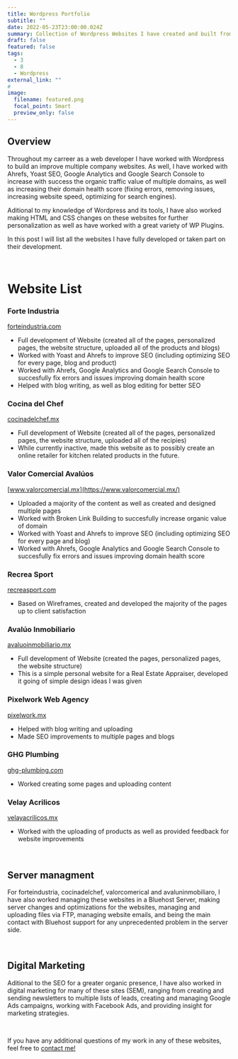 ```yaml
---
title: Wordpress Portfolio
subtitle: ""
date: 2022-05-23T23:00:00.024Z
summary: Collection of Wordpress Websites I have created and built from scratch, or worked at uploading new content, fixing errors and issues, and optimizing for SEO and domain health scores.
draft: false
featured: false
tags:
  - 3
  - 8
  - Wordpress
external_link: ""
# 
image:
  filename: featured.png
  focal_point: Smart
  preview_only: false
---
```


## Overview
Throughout my carreer as a web developer I have worked with Wordpress to build an improve multiple company websites. As well, I have worked with Ahrefs, Yoast SEO, Google Analytics and Google Search Console to increase with success the organic traffic value of multiple domains, as well as increasing their domain health score (fixing errors, removing issues, increasing website speed, optimizing for search engines).

Aditional to my knowledge of Wordpress and its tools, I have also worked making HTML and CSS changes on these websites for further personalization as well as have worked with a great variety of WP Plugins.

In this post I will list all the websites I have fully developed or taken part on their development.

<br/>

# Website List
### Forte Industria
[forteindustria.com](https://forteindustria.com/)
+ Full development of Website (created all of the pages, personalized pages, the website structure, uploaded all of the products and blogs)
+ Worked with Yoast and Ahrefs to improve SEO (including optimizing SEO for every page, blog and product)
+ Worked with Ahrefs, Google Analytics and Google Search Console to succesfully fix errors and issues improving domain health score
+ Helped with blog writing, as well as blog editing for better SEO

### Cocina del Chef
[cocinadelchef.mx](https://cocinadelchef.mx/)
+ Full development of Website (created all of the pages, personalized pages, the website structure, uploaded all of the recipies)
+ While currently inactive, made this website as to possibly create an online retailer for kitchen related products in the future.

### Valor Comercial Avalúos
[www.valorcomercial.mx](https://www.valorcomercial.mx/)
+ Uploaded a majority of the content as well as created and designed multiple pages
+ Worked with Broken Link Building to succesfully increase organic value of domain
+ Worked with Yoast and Ahrefs to improve SEO (including optimizing SEO for every page and blog)
+ Worked with Ahrefs, Google Analytics and Google Search Console to succesfully fix errors and issues improving domain health score

### Recrea Sport
[recreasport.com](https://recreasport.com/)
+ Based on Wireframes, created and developed the majority of the pages up to client satisfaction

### Avalúo Inmobiliario
[avaluoinmobiliario.mx](https://avaluoinmobiliario.mx/)
+ Full development of Website (created the pages, personalized pages, the website structure)
+ This is a simple personal website for a Real Estate Appraiser, developed it going of simple design ideas I was given

### Pixelwork Web Agency
[pixelwork.mx](https://pixelwork.mx/)
+ Helped with blog writing and uploading
+ Made SEO improvements to multiple pages and blogs

### GHG Plumbing
[ghg-plumbing.com](https://ghg-plumbing.com/)
+ Worked creating some pages and uploading content

### Velay Acrilicos
[velayacrilicos.mx](https://velayacrilicos.mx/)
+ Worked with the uploading of products as well as provided feedback for website improvements

<br/>

## Server managment
For forteindustria, cocinadelchef, valorcomerical and avaluninmobiliaro, I have also worked managing these websites in a Bluehost Server, making server changes and optimizations for the websites, managing and uploading files via FTP, managing website emails, and being the main contact with Bluehost support for any unprecedented problem in the server side.

<br/>

## Digital Marketing
Aditional to the SEO for a greater organic presence, I have also worked in digital marketing for many of these sites (SEM), ranging from creating and sending newsletters to multiple lists of leads, creating and managing Google Ads campaigns, working with Facebook Ads, and providing insight for marketing strategies.

<br/>

If you have any additional questions of my work in any of these websites, feel free to [contact me!](https://lcanoi.netlify.app/#contact)
